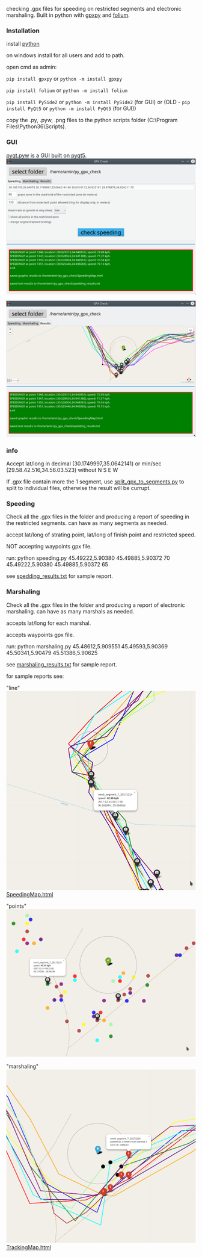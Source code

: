 checking .gpx files for speeding on restricted segments and electronic marshaling.
Built in python with [gpxpy](https://github.com/tkrajina/gpxpy) and [folium](https://github.com/python-visualization/folium).

### Installation ###

install [python](https://www.python.org/downloads/)

on windows install for all users and add to path.

open cmd as admin:

`pip install gpxpy` or `python -m install gpxpy`

`pip install folium` or `python -m install folium`

`pip install PySide2` or `python -m install PySide2` (for GUI) or (OLD - `pip install PyQt5` or `python -m install PyQt5` (for GUI))

copy the .py, .pyw, .png files to the python scripts folder (C:\Program Files\Python36\Scripts).

### GUI ###

[pyqt.pyw](https://github.com/amirsher/py_gpx_check/blob/master/pyqt.pyw) is a GUI built on [pyqt5](https://pypi.python.org/pypi/PyQt5).
![pyqt5 GUI](https://github.com/amirsher/py_gpx_check/blob/master/pyqt5_gui.png)

![pyqt5 GUI results](https://github.com/amirsher/py_gpx_check/blob/master/pyqt5_gui_results.png)
### info ###

Accept lat/long in decimal (30.1749997,35.0642141) or min/sec (29.58.42.516,34.56.03.523) without N S E W

If .gpx file contain more the 1 segment, use [split_gpx_to_segments.py](https://github.com/amirsher/py_gpx_check/blob/master/split_gpx_to_segments.py) to split to individual files, otherwise the result will be currupt. 

### Speeding ###

Check all the .gpx files in the folder and producing a report of speeding in the restricted segments. can have as many segments as needed.

accept lat/long of strating point, lat/long of finish point and restricted speed.

NOT accepting waypoints gpx file.

run: python speeding.py 45.49222,5.90380 45.49885,5.90372 70 45.49222,5.90380 45.49885,5.90372 65

see [spedding_results.txt](https://github.com/amirsher/py_gpx_check/blob/master/spedding_results.txt) for sample report.

### Marshaling ###

Check all the .gpx files in the folder and producing a report of electronic marshaling. can have as many marshals as needed.

accepts lat/long for each marshal.

accepts waypoints gpx file.

run: python marshaling.py 45.48612,5.909551 45.49593,5.90369 45.50341,5.90479 45.51386,5.90625

see [marshaling_results.txt](https://github.com/amirsher/py_gpx_check/blob/master/marshaling_results.txt) for sample report.
<!--

### Track Ploting and Web Map  (deprecated)###

Added ploting of the tracks using [matplotlib](https://matplotlib.org/), and displaying on a web page

-->
for sample reports see:

"line"
![speeding line](https://github.com/amirsher/py_gpx_check/blob/master/line.png)
[SpeedingMap.html](https://github.com/amirsher/py_gpx_check/blob/master/SpeedingMap.html)

"points"
![speeding points](https://github.com/amirsher/py_gpx_check/blob/master/points.png)

"marshaling"
![marshal point](https://github.com/amirsher/py_gpx_check/blob/master/marshal.png)
[TrackingMap.html](https://github.com/amirsher/py_gpx_check/blob/master/TrackingMap.html)
<!--
plot (deprecated)
![marshal point](https://github.com/amirsher/py_gpx_check/blob/master/tracking.png)
-->

